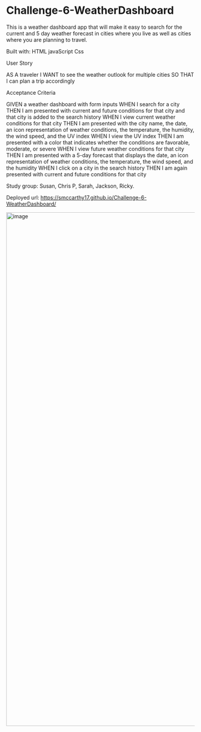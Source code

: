 # Challenge-6-WeatherDashboard

This is a weather dashboard app that will make it easy to search for the current and 5 day weather forecast in cities where you live as well as cities where you are planning to travel.

Built with:
HTML
javaScript
Css

User Story

AS A traveler
I WANT to see the weather outlook for multiple cities
SO THAT I can plan a trip accordingly

Acceptance Criteria

GIVEN a weather dashboard with form inputs
WHEN I search for a city
THEN I am presented with current and future conditions for that city and that city is added to the search history
WHEN I view current weather conditions for that city
THEN I am presented with the city name, the date, an icon representation of weather conditions, the temperature, the humidity, the wind speed, and the UV index
WHEN I view the UV index
THEN I am presented with a color that indicates whether the conditions are favorable, moderate, or severe
WHEN I view future weather conditions for that city
THEN I am presented with a 5-day forecast that displays the date, an icon representation of weather conditions, the temperature, the wind speed, and the humidity
WHEN I click on a city in the search history
THEN I am again presented with current and future conditions for that city

Study group: Susan, Chris P, Sarah, Jackson, Ricky.



Deployed url: https://smccarthy17.github.io/Challenge-6-WeatherDashboard/



<img width="1371" alt="image" src="https://user-images.githubusercontent.com/90977936/185214087-939842ae-5f5e-43f0-9634-f94c3954dc15.png">

